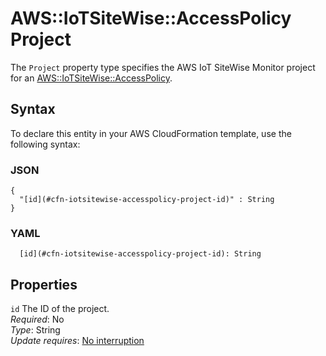 # AWS::IoTSiteWise::AccessPolicy Project<a name="aws-properties-iotsitewise-accesspolicy-project"></a>

The `Project` property type specifies the AWS IoT SiteWise Monitor project for an [AWS::IoTSiteWise::AccessPolicy](https://docs.aws.amazon.com/AWSCloudFormation/latest/UserGuide/aws-resource-iotsitewise-accesspolicy.html)\.

## Syntax<a name="aws-properties-iotsitewise-accesspolicy-project-syntax"></a>

To declare this entity in your AWS CloudFormation template, use the following syntax:

### JSON<a name="aws-properties-iotsitewise-accesspolicy-project-syntax.json"></a>

```
{
  "[id](#cfn-iotsitewise-accesspolicy-project-id)" : String
}
```

### YAML<a name="aws-properties-iotsitewise-accesspolicy-project-syntax.yaml"></a>

```
  [id](#cfn-iotsitewise-accesspolicy-project-id): String
```

## Properties<a name="aws-properties-iotsitewise-accesspolicy-project-properties"></a>

`id`  <a name="cfn-iotsitewise-accesspolicy-project-id"></a>
The ID of the project\.  
*Required*: No  
*Type*: String  
*Update requires*: [No interruption](https://docs.aws.amazon.com/AWSCloudFormation/latest/UserGuide/using-cfn-updating-stacks-update-behaviors.html#update-no-interrupt)